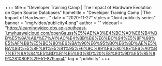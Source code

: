 +++
    title = "Developer Training Camp | The Impact of Hardware Evolution on Open Source Databases"
    hometitle = "Developer Training Camp | The Impact of Hardware …"
    date = "2020-11-27"
    styles = "Joint publicity series"
    banner = "img/video/publicity4.png"
    author = ""
    videourl = "https://learningvideo.obs.ap-southeast-1.myhuaweicloud.com/openGauss%E5%AE%A3%E4%BC%A0%E6%B4%BB%E5%8A%A8/%E7%A1%AC%E4%BB%B6%E6%BC%94%E5%8F%98%E5%AF%B9%E5%BC%80%E6%BA%90%E6%95%B0%E6%8D%AE%E5%BA%93%E5%8F%91%E5%B1%95%E6%9C%89%E6%80%8E%E6%A0%B7%E7%9A%84%E5%BD%B1%E5%93%8D%20%E8%93%9D%E5%85%89%281080P%29-51-879.mp4" 
    tag = "publicity"
+++